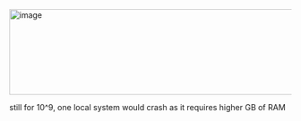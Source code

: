<img width="824" height="154" alt="image" src="https://github.com/user-attachments/assets/69efcd1c-5e2d-46f0-9a28-2e72cf2cee0d" />


still for 10^9, one local system would crash as it requires higher GB of RAM
